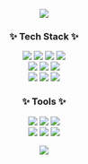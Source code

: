 <p align="center">
<img src = "https://capsule-render.vercel.app/api?type=wave&color=e1fafa&height=280&section=header&text=💖Welcom%20to%20my%20Github!!💖&fontSize=50"/>
</p>

<h3 align="center">✨ Tech Stack ✨</h3>
<p align="center">
  <img src="https://img.shields.io/badge/Android-e1fae2?style=flat&logo=Android&logoColor=white"/>
  <img src="https://img.shields.io/badge/PHP-efc3fd?style=flat&logo=PHP&logoColor=white"/>
  <img src="https://img.shields.io/badge/HTML-ffd7cc?style=flat&logo=HTML5&logoColor=white"/>
  <img src="https://img.shields.io/badge/css-ffeccc?style=flat&logo=CSS3&logoColor=white"/>
  <br>
  <img src="https://img.shields.io/badge/JavaScript-d7fffc?style=flat&logo=JavaScript&logoColor=white"/>
  <img src="https://img.shields.io/badge/Java-d7deff?style=flat&logo=Java&logoColor=white"/>
  <img src="https://img.shields.io/badge/Node.js-dbffd7?style=flat&logo=Node.js&logoColor=white"/>
  <br>
  <img src="https://img.shields.io/badge/C-c3d6fd?style=flat&logo=C&logoColor=white"/>
  <img src="https://img.shields.io/badge/MySQL-fcffb0?style=flat&logo=MySQL&logoColor=white"/>
  <img src="https://img.shields.io/badge/Bootstrap-e7b0ff?style=flat&logo=Bootstrap&logoColor=white"/>
</p>

<h3 align="center">✨ Tools ✨</h3>
<p align="center">
  <img src="https://img.shields.io/badge/Sublime Text-d7fffc?style=flat&logo=Sublime Text&logoColor=white"/>
  <img src="https://img.shields.io/badge/Visual Studio-c3d6fd?style=flat&logo=Visual Studio&logoColor=white"/>
  <img src="https://img.shields.io/badge/Visual Studio Code-e7b0ff?style=flat&logo=Visual Studio Code&logoColor=white"/>
  <br>
  <img src="https://img.shields.io/badge/IntelliJ IDEA-ffd7cc?style=flat&logo=IntelliJ IDEA&logoColor=white"/>
  <img src="https://img.shields.io/badge/Eclipse IDE-e1fae2?style=flat&logo=Eclipse IDE&logoColor=white"/>
  <img src="https://img.shields.io/badge/Android Studio-ffeccc?style=flat&logo=Android Studio&logoColor=white"/>
</p>

<p align="center">
<img src="https://github-readme-stats.vercel.app/api/top-langs/?username=Z0ro0&layout=compact">
</p>
